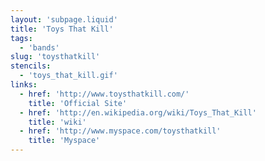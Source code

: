 ```yaml
---
layout: 'subpage.liquid'
title: 'Toys That Kill'
tags:
  - 'bands'
slug: 'toysthatkill'
stencils:
  - 'toys_that_kill.gif'
links:
  - href: 'http://www.toysthatkill.com/'
    title: 'Official Site'
  - href: 'http://en.wikipedia.org/wiki/Toys_That_Kill'
    title: 'wiki'
  - href: 'http://www.myspace.com/toysthatkill'
    title: 'Myspace'
---
```

